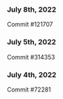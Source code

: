### July 8th, 2022

Commit #121707

### July 5th, 2022

Commit #314353


### July 4th, 2022

Commit #72281
